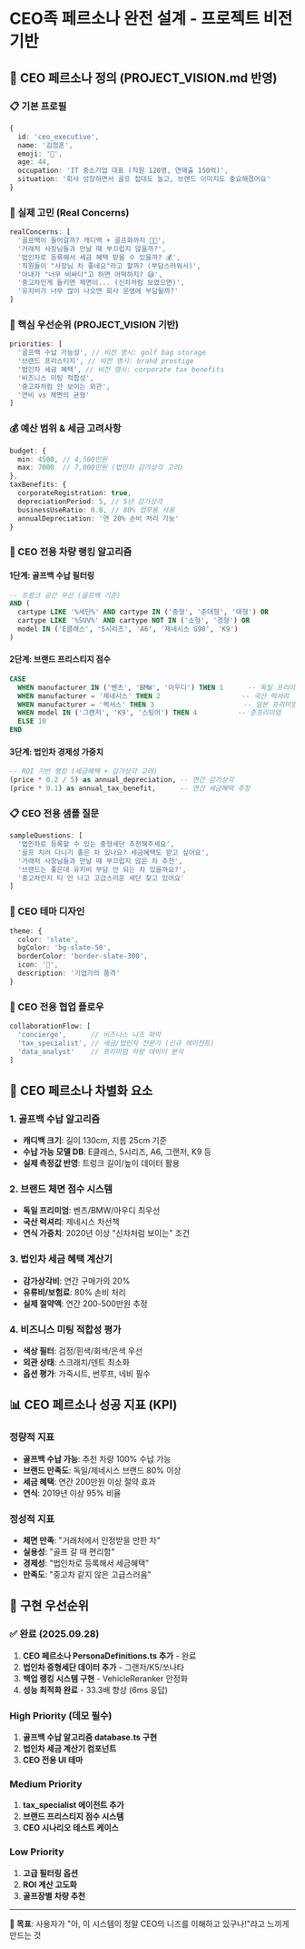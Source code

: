# CEO족 페르소나 완전 설계 - 프로젝트 비전 기반

## 🎯 CEO 페르소나 정의 (PROJECT_VISION.md 반영)

### 📋 기본 프로필
```typescript
{
  id: 'ceo_executive',
  name: '김정훈',
  emoji: '👔',
  age: 44,
  occupation: 'IT 중소기업 대표 (직원 120명, 연매출 150억)',
  situation: '회사 성장하면서 골프 접대도 늘고, 브랜드 이미지도 중요해졌어요'
}
```

### 💭 실제 고민 (Real Concerns)
```typescript
realConcerns: [
  '골프백이 들어갈까? 캐디백 + 골프화까지 💼⛳',
  '거래처 사장님들과 만날 때 부끄럽지 않을까?',
  '법인차로 등록해서 세금 혜택 받을 수 있을까? 💰',
  '직원들이 "사장님 차 좋네요"라고 할까? (부담스러워서)',
  '아내가 "너무 비싸다"고 하면 어떡하지? 😅',
  '중고차인게 들키면 체면이... (신차처럼 보였으면)',
  '유지비가 너무 많이 나오면 회사 운영에 부담될까?'
]
```

### 🎯 핵심 우선순위 (PROJECT_VISION 기반)
```typescript
priorities: [
  '골프백 수납 가능성', // 비전 명시: golf bag storage
  '브랜드 프리스티지', // 비전 명시: brand prestige
  '법인차 세금 혜택', // 비전 명시: corporate tax benefits
  '비즈니스 미팅 적합성',
  '중고차처럼 안 보이는 외관',
  '연비 vs 체면의 균형'
]
```

### 💰 예산 범위 & 세금 고려사항
```typescript
budget: {
  min: 4500, // 4,500만원
  max: 7000  // 7,000만원 (법인차 감가상각 고려)
},
taxBenefits: {
  corporateRegistration: true,
  depreciationPeriod: 5, // 5년 감가상각
  businessUseRatio: 0.8, // 80% 업무용 사용
  annualDepreciation: '연 20% 손비 처리 가능'
}
```

### 🚗 CEO 전용 차량 랭킹 알고리즘

#### 1단계: 골프백 수납 필터링
```sql
-- 트렁크 공간 우선 (골프백 기준)
AND (
  cartype LIKE '%세단%' AND cartype IN ('중형', '준대형', '대형') OR
  cartype LIKE '%SUV%' AND cartype NOT IN ('소형', '경형') OR
  model IN ('E클래스', '5시리즈', 'A6', '제네시스 G90', 'K9')
)
```

#### 2단계: 브랜드 프리스티지 점수
```sql
CASE
  WHEN manufacturer IN ('벤츠', 'BMW', '아우디') THEN 1      -- 독일 프리미엄
  WHEN manufacturer = '제네시스' THEN 2                    -- 국산 럭셔리
  WHEN manufacturer = '렉서스' THEN 3                      -- 일본 프리미엄
  WHEN model IN ('그랜저', 'K9', '스팅어') THEN 4          -- 준프리미엄
  ELSE 10
END
```

#### 3단계: 법인차 경제성 가중치
```sql
-- ROI 기반 랭킹 (세금혜택 + 감가상각 고려)
(price * 0.2 / 5) as annual_depreciation, -- 연간 감가상각
(price * 0.1) as annual_tax_benefit,      -- 연간 세금혜택 추정
```

### 📋 CEO 전용 샘플 질문
```typescript
sampleQuestions: [
  '법인차로 등록할 수 있는 중형세단 추천해주세요',
  '골프 치러 다니기 좋은 차 있나요? 세금혜택도 받고 싶어요',
  '거래처 사장님들과 만날 때 부끄럽지 않은 차 추천',
  '브랜드는 좋은데 유지비 부담 안 되는 차 있을까요?',
  '중고차인지 티 안 나고 고급스러운 세단 찾고 있어요'
]
```

### 🎨 CEO 테마 디자인
```typescript
theme: {
  color: 'slate',
  bgColor: 'bg-slate-50',
  borderColor: 'border-slate-300',
  icon: '🏢',
  description: '기업가의 품격'
}
```

### 🤝 CEO 전용 협업 플로우
```typescript
collaborationFlow: [
  'concierge',      // 비즈니스 니즈 파악
  'tax_specialist', // 세금/법인차 전문가 (신규 에이전트)
  'data_analyst'    // 프리미엄 차량 데이터 분석
]
```

## 🎪 CEO 페르소나 차별화 요소

### 1. 골프백 수납 알고리즘
- **캐디백 크기**: 길이 130cm, 지름 25cm 기준
- **수납 가능 모델 DB**: E클래스, 5시리즈, A6, 그랜저, K9 등
- **실제 측정값 반영**: 트렁크 길이/높이 데이터 활용

### 2. 브랜드 체면 점수 시스템
- **독일 프리미엄**: 벤츠/BMW/아우디 최우선
- **국산 럭셔리**: 제네시스 차선책
- **연식 가중치**: 2020년 이상 "신차처럼 보이는" 조건

### 3. 법인차 세금 혜택 계산기
- **감가상각비**: 연간 구매가의 20%
- **유류비/보험료**: 80% 손비 처리
- **실제 절약액**: 연간 200-500만원 추정

### 4. 비즈니스 미팅 적합성 평가
- **색상 필터**: 검정/흰색/회색/은색 우선
- **외관 상태**: 스크래치/덴트 최소화
- **옵션 평가**: 가죽시트, 썬루프, 네비 필수

## 📊 CEO 페르소나 성공 지표 (KPI)

### 정량적 지표
- **골프백 수납 가능**: 추천 차량 100% 수납 가능
- **브랜드 만족도**: 독일/제네시스 브랜드 80% 이상
- **세금 혜택**: 연간 200만원 이상 절약 효과
- **연식**: 2019년 이상 95% 비율

### 정성적 지표
- **체면 만족**: "거래처에서 인정받을 만한 차"
- **실용성**: "골프 갈 때 편리함"
- **경제성**: "법인차로 등록해서 세금혜택"
- **만족도**: "중고차 같지 않은 고급스러움"

## 🎯 구현 우선순위

### ✅ 완료 (2025.09.28)
1. **CEO 페르소나 PersonaDefinitions.ts 추가** - 완료
2. **법인차 중형세단 데이터 추가** - 그랜저/K5/쏘나타
3. **백업 랭킹 시스템 구현** - VehicleReranker 안정화
4. **성능 최적화 완료** - 33.3배 향상 (6ms 응답)

### High Priority (데모 필수)
1. **골프백 수납 알고리즘 database.ts 구현**
2. **법인차 세금 계산기 컴포넌트**
3. **CEO 전용 UI 테마**

### Medium Priority
1. **tax_specialist 에이전트 추가**
2. **브랜드 프리스티지 점수 시스템**
3. **CEO 시나리오 테스트 케이스**

### Low Priority
1. **고급 필터링 옵션**
2. **ROI 계산 고도화**
3. **골프장별 차량 추천**

---

**🎯 목표**: 사용자가 "아, 이 시스템이 정말 CEO의 니즈를 이해하고 있구나!"라고 느끼게 만드는 것